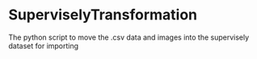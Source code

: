 # SuperviselyTransformation
The python script to move the .csv data and images into the supervisely dataset for importing
